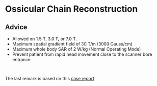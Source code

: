 # Ossicular Chain Reconstruction

## Advice

* Allowed on 1.5 T, 3.0 T, or 7.0 T.
* Maximum spatial gradient field of 30 T/m (3000 Gauss/cm)
* Maximum whole body SAR of 2 W/kg (Normal Operating Mode)
* Prevent patient from rapid head movement close to the scanner bore entrance
<br>

The last remark is based on this [case report](https://www.researchgate.net/publication/277310096_Possible_hazardous_effect_of_MR_safe_metallicimplants_for_workers)
<br>
<br>
<br>
<br>
<br>
<br>
<br>
<br>
<br>
<br>
<br>
<br>
